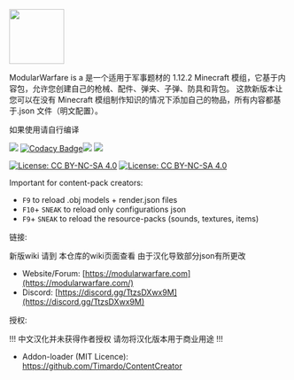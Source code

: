 <img src='https://raw.githubusercontent.com/ModularMods/ModularWarfare/main/modularwarfare.png' width='99'>

ModularWarfare is a 是一个适用于军事题材的 1.12.2 Minecraft 模组，它基于内容包，允许您创建自己的枪械、配件、弹夹、子弹、防具和背包。
这款新版本让您可以在没有 Minecraft 模组制作知识的情况下添加自己的物品，所有内容都基于.json 文件（明文配置）。

如果使用请自行编译

 [![](https://img.shields.io/badge/modularwarfare-v2.1.0f-blue.svg)](https://github.com/ModularMods/ModularWarfare/releases/latest) [![Codacy Badge](https://api.codacy.com/project/badge/Grade/e9c139b80e3e40b5af1cdc61feeb46e5)](https://app.codacy.com/manual/Protoxy22/ModularWarfare?utm_source=github.com&utm_medium=referral&utm_content=Protoxy22/ModularWarfare&utm_campaign=Badge_Grade_Dashboard)[![](http://cf.way2muchnoise.eu/versions/modularwarfare.svg)](https://minecraft.curseforge.com/projects/modularwarfare) [![](http://cf.way2muchnoise.eu/modularwarfare.svg)](https://www.curseforge.com/minecraft/mc-mods/modularwarfare)

[![License: CC BY-NC-SA 4.0](https://img.shields.io/badge/License-CC%20BY--NC--SA%204.0-lightgrey.svg)](http://creativecommons.org/licenses/by-nc-sa/4.0/)
[![License: CC BY-NC-SA 4.0](https://licensebuttons.net/l/by-nc-sa/4.0/80x15.png)](http://creativecommons.org/licenses/by-nc-sa/4.0/)

Important for content-pack creators:
- `F9` to reload .obj models + render.json files
- `F10`+ `SNEAK` to reload only configurations json
- `F9`+ `SNEAK` to reload the resource-packs (sounds, textures, items)

链接:

新版wiki 请到 本仓库的wiki页面查看 由于汉化导致部分json有所更改
* Website/Forum: [https://modularwarfare.com](https://modularwarfare.com/)
* Discord: [https://discord.gg/TtzsDXwx9M](https://discord.gg/TtzsDXwx9M)



授权:

!!! 中文汉化并未获得作者授权 请勿将汉化版本用于商业用途 !!! 
* Addon-loader (MIT Licence): https://github.com/Timardo/ContentCreator
